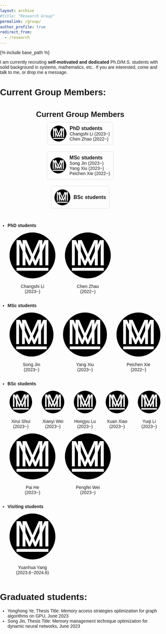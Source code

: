 ```yaml
---
layout: archive
#title: "Research Group"
permalink: /group/
author_profile: true
redirect_from:
  - /research
---
```


{% include base_path %}

I am currently recruiting **self-motivated and dedicated** Ph.D/M.S. students with solid background in systems, mathematics, etc.. If you are interested, come and talk to me, or drop me a message.

Current Group Members:
=====

<!DOCTYPE html>
<html lang="en">
<head>
  <meta charset="UTF-8">
  <meta name="viewport" content="width=device-width, initial-scale=1.0">
  <title>Group Members</title>
  <style>
    body {
      font-family: sans-serif;
      margin: 0;
      padding: 0;
    }
    .group-members {
      display: flex;
      flex-direction: column;
      align-items: center;
      padding: 20px;
    }
    .group-members h1 {
      margin: 0;
      padding: 0;
      font-size: 24px;
      font-weight: bold;
    }
    .member {
      display: flex;
      align-items: center;
      margin: 10px 0;
      padding: 10px;
      border: 1px solid #ddd;
      border-radius: 5px;
    }
    .member-image {
      margin-right: 10px;
      width: 50px;
      height: 50px;
      border-radius: 50%;
    }
    .member-info {
      flex-grow: 1;
    }
    .member-info h3 {
      margin: 0;
      padding: 0;
      font-size: 16px;
      font-weight: bold;
    }
    .member-info p {
      margin: 0;
      padding: 0;
      font-size: 14px;
    }
  </style>
</head>
<body>
  <div class="group-members">
    <h1>Current Group Members</h1>
    <div class="member">
      <img src="/images/mstile-144x144.png" alt="Person 1" class="member-image">
      <div class="member-info">
        <h3>PhD students</h3>
        <p>Changshi Li (2023~)</p>
        <p>Chen Zhao (2022~)</p>
      </div>
    </div>
    <div class="member">
      <img src="/images/mstile-144x144.png" alt="Person 2" class="member-image">
      <div class="member-info">
        <h3>MSc students</h3>
        <p>Song Jin (2023~)</p>
        <p>Yang Xiu (2023~)</p>
        <p>Peichen Xie (2022~)</p>
      </div>
    </div>
    <div class="member">
      <img src="/images/mstile-144x144.png" alt="Person 3" class="member-image">
      <div class="member-info">
        <h3>BSc students</h3>
      </div>
    </div>
  </div>
</body>
</html>



- **PhD students**
<div style="display: flex; justify-content: flex-start;">
  <div style="text-align: center; margin-left: 30px;">
    <img src="/images/mstile-144x144.png" alt="图片描述" style="border-radius: 50%;">
    <p style="margin-bottom: 0;">Changshi Li</p>
    <p style="margin-top: 0;">(2023~)</p>
  </div>
  <div style="text-align: center; margin-left: 30px;">
    <img src="/images/mstile-144x144.png" alt="图片描述" style="border-radius: 50%;">
    <p style="margin-bottom: 0;">Chen Zhao</p>
    <p style="margin-top: 0;">(2022~)</p>
  </div>
</div>

- **MSc students**

<div style="display: flex; justify-content: flex-start;">
  <div style="text-align: center; margin-left: 30px;">
    <img src="/images/mstile-144x144.png" alt="图片描述" style="border-radius: 50%;">
    <p style="margin-bottom: 0;">Song Jin</p>
    <p style="margin-top: 0;">(2023~)</p>
  </div>
  <div style="text-align: center; margin-left: 30px;">
    <img src="/images/mstile-144x144.png" alt="图片描述" style="border-radius: 50%;">
    <p style="margin-bottom: 0;">Yang Xiu</p>
    <p style="margin-top: 0;">(2023~)</p>
  </div>
  <div style="text-align: center; margin-left: 30px;">
    <img src="/images/mstile-144x144.png" alt="图片描述" style="border-radius: 50%;">
    <p style="margin-bottom: 0;">Peichen Xie</p>
    <p style="margin-top: 0;">(2022~)</p>
  </div>
</div>

- **BSc students**

<div style="display: flex; justify-content: flex-start;">
  <div style="text-align: center; margin-left: 30px;">
    <img src="/images/mstile-144x144.png" alt="图片描述" style="border-radius: 50%;">
    <p style="margin-bottom: 0;">Xirui Shui</p>
    <p style="margin-top: 0;">(2023~)</p>
  </div>
  <div style="text-align: center; margin-left: 30px;">
    <img src="/images/mstile-144x144.png" alt="图片描述" style="border-radius: 50%;">
    <p style="margin-bottom: 0;">Xianyi Wei</p>
    <p style="margin-top: 0;">(2023~)</p>
  </div>
  <div style="text-align: center; margin-left: 30px;">
    <img src="/images/mstile-144x144.png" alt="图片描述" style="border-radius: 50%;">
    <p style="margin-bottom: 0;">Hongyu Lu</p>
    <p style="margin-top: 0;">(2023~)</p>
  </div>
  <div style="text-align: center; margin-left: 30px;">
    <img src="/images/mstile-144x144.png" alt="图片描述" style="border-radius: 50%;">
    <p style="margin-bottom: 0;">Xuan Xiao</p>
    <p style="margin-top: 0;">(2023~)</p>
  </div>
  <div style="text-align: center; margin-left: 30px;">
    <img src="/images/mstile-144x144.png" alt="图片描述" style="border-radius: 50%;">
    <p style="margin-bottom: 0;">Yuqi Li</p>
    <p style="margin-top: 0;">(2023~)</p>
  </div>
</div>

<div style="display: flex; justify-content: flex-start;">
  <div style="text-align: center; margin-left: 30px;">
    <img src="/images/mstile-144x144.png" alt="图片描述" style="border-radius: 50%;">
    <p style="margin-bottom: 0;">Pai He</p>
    <p style="margin-top: 0;">(2023~)</p>
  </div>
  <div style="text-align: center; margin-left: 30px;">
    <img src="/images/mstile-144x144.png" alt="图片描述" style="border-radius: 50%;">
    <p style="margin-bottom: 0;">Pengfei Wei</p>
    <p style="margin-top: 0;">(2023~)</p>
  </div>
</div>

- **Visiting students**
<div style="display: flex; justify-content: flex-start;">
  <div style="text-align: center; margin-left: 30px;">
    <img src="/images/mstile-144x144.png" alt="图片描述" style="border-radius: 50%;">
    <p style="margin-bottom: 0;">Yuanhua Yang</p>
    <p style="margin-top: 0;">(2023.6~2024.6)</p>
  </div> 
</div>

Graduated students:
=====
- Yonghong Ye, Thesis Title: Memory access strategies optimization for graph algorithms on GPU, June 2023
- Song Jin, Thesis Title: Memory management technique optimization for dynamic neural networks, June 2023
